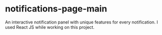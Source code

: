# notifications-page-main
An interactive notification panel with unique features for every notification. I used React JS while working on this project.
